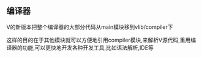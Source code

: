## 编译器

V的新版本把整个编译器的大部分代码从main模块移到vlib/compiler下

这样的目的在于其他模块就可以方便地引用compiler模块,来解析V源代码,重用编译器的功能,可以更快地开发各种开发工具,比如语法解析,IDE等

